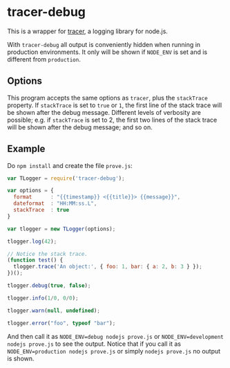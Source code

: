 # tracer-debug

This is a wrapper for [tracer](https://www.npmjs.com/package/tracer), a logging library for node.js.

With `tracer-debug` all output is conveniently hidden when running in production environments.
It only will be shown if `NODE_ENV` is set and is different from `production`.

## Options

This program accepts the same options as `tracer`, plus the `stackTrace` property.
If `stackTrace` is set to `true` or `1`, the first line of the stack trace will be shown after the debug message. Different levels of verbosity are possible; e.g. if `stackTrace` is set to 2, the first two lines of the stack trace will be shown after the debug message; and so on.

## Example

Do `npm install` and create the file `prove.js`:

```js
var TLogger = require('tracer-debug');

var options = {
  format      : "{{timestamp}} <{{title}}> {{message}}",
  dateformat  : "HH:MM:ss.L",
  stackTrace  : true
}

var tlogger = new TLogger(options);

tlogger.log(42);

// Notice the stack trace.
(function test() {
  tlogger.trace('An object:', { foo: 1, bar: { a: 2, b: 3 } });
})();

tlogger.debug(true, false);

tlogger.info(1/0, 0/0);

tlogger.warn(null, undefined);

tlogger.error("foo", typeof "bar");
```

And then call it as `NODE_ENV=debug nodejs prove.js` or `NODE_ENV=development nodejs prove.js` to see the output.
Notice that if you call it as `NODE_ENV=production nodejs prove.js` or simply `nodejs prove.js` no output is shown.
